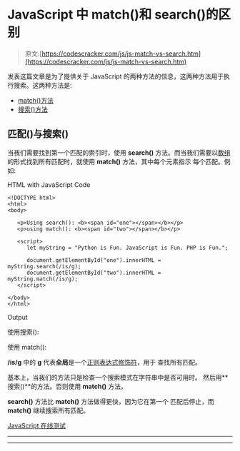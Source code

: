 # JavaScript 中 match()和 search()的区别

> 原文:[https://codescracker.com/js/js-match-vs-search.htm](https://codescracker.com/js/js-match-vs-search.htm)

发表这篇文章是为了提供关于 JavaScript 的两种方法的信息，这两种方法用于执行搜索。这两种方法是:

*   [match()方法](/js/js-match-string.htm)
*   [搜索()方法](/js/js-search-string.htm)

## 匹配()与搜索()

当我们需要找到第一个匹配的索引时，使用 **search()** 方法。而当我们需要以[数组](/js/js-arrays.htm)的形式找到所有匹配时，就使用 **match()** 方法，其中每个元素指示 每个匹配。例如:

HTML with JavaScript Code

```
<!DOCTYPE html>
<html>
<body>

   <p>Using search(): <b><span id="one"></span></b></p>
   <p>using match(): <b><span id="two"></span></b></p>

   <script>
      let myString = "Python is Fun. JavaScript is Fun. PHP is Fun.";

      document.getElementById("one").innerHTML = myString.search(/is/g);
      document.getElementById("two").innerHTML = myString.match(/is/g);
   </script>

</body>
</html>
```

Output

使用搜索():

使用 match():

**/is/g** 中的 **g** 代表**全局**是一个[正则表达式修饰符](/js/js-regular-expression.htm#a)，用于 查找所有匹配。

基本上，当我们的方法只是检查一个搜索模式在字符串中是否可用时。
然后用**搜索()**的方法。否则使用 **match()** 方法。

**search()** 方法比 **match()** 方法做得更快，因为它在第一个 匹配后停止，而 **match()** 继续搜索所有匹配。

[JavaScript 在线测试](/exam/showtest.php?subid=6)

* * *

* * *